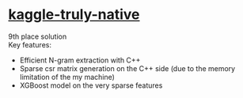 # [kaggle-truly-native](https://www.kaggle.com/c/dato-native)  

9th place solution  
Key features:
- Efficient N-gram extraction with C++
- Sparse csr matrix generation on the C++ side (due to the memory limitation of the my machine)
- XGBoost model on the very sparse features
